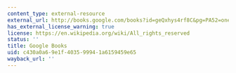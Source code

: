```yaml
---
content_type: external-resource
external_url: http://books.google.com/books?id=geQxhys4rf8C&pg=PA52=onepage
has_external_license_warning: true
license: https://en.wikipedia.org/wiki/All_rights_reserved
status: ''
title: Google Books
uid: c430a0a6-9e1f-4035-9994-1a6159459e65
wayback_url: ''
---
```

